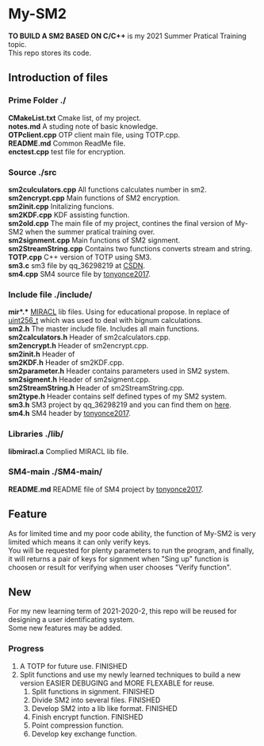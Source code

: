 # My-SM2

**TO BUILD A SM2 BASED ON C/C++** is my 2021 Summer Pratical Training topic.  
This repo stores its code.  

## Introduction of files

### Prime Folder ./

**CMakeList.txt** Cmake list, of my project.  
**notes.md** A studing note of basic knowledge.  
**OTPclient.cpp** OTP client main file, using TOTP.cpp.  
**README.md** Common ReadMe file.  
**enctest.cpp** test file for encryption.  

### Source ./src

**sm2culculators.cpp** All functions calculates number in sm2.  
**sm2encrypt.cpp** Main functions of SM2 encryption.  
**sm2init.cpp** Initalizing funcions.  
**sm2KDF.cpp** KDF assisting function.  
**sm2old.cpp** The main file of my project, contines the final version of My-SM2 when the summer pratical training over.  
**sm2signment.cpp** Main functions of SM2 signment.  
**sm2StreamString.cpp** Contains two functions converts stream and string.  
**TOTP.cpp** C++ version of TOTP using SM3.  
**sm3.c** sm3 file by qq_36298219 at [CSDN](https://blog.csdn.net/qq_36298219/article/details/85926747).  
**sm4.cpp** SM4 source file by [tonyonce2017](https://github.com/tonyonce2017/SM4).  

### Include file ./include/

**mir\*.\*** [MIRACL](https://github.com/miracl/MIRACL) lib files. Using for educational propose. In replace of [uint256_t](https://github.com/calccrypto/uint256_t) which was used to deal with bignum calculations.  
**sm2.h** The master include file. Includes all main functions.  
**sm2calculators.h** Header of sm2calculators.cpp.  
**sm2encrypt.h** Header of sm2encrypt.cpp.  
**sm2init.h** Header of  
**sm2KDF.h** Header of sm2KDF.cpp.  
**sm2parameter.h** Header contains parameters used in SM2 system.  
**sm2sigment.h** Header of sm2sigment.cpp.  
**sm2StreamString.h** Header of sm2StreamString.cpp.  
**sm2type.h** Header contains self defined types of my SM2 system.  
**sm3.h** SM3 project by qq_36298219 and you can find them on [here](https://blog.csdn.net/qq_36298219/article/details/85926747).  
**sm4.h** SM4 header by [tonyonce2017](https://github.com/tonyonce2017/SM4).  

### Libraries ./lib/

**libmiracl.a** Complied MIRACL lib file.  

### SM4-main ./SM4-main/

**README.md** README file of SM4 project by [tonyonce2017](https://github.com/tonyonce2017/SM4).

## Feature
As for limited time and my poor code ability, the function of My-SM2 is very limited which means it can only verify keys.  
You will be requested for plenty parameters to run the program, and finally, it will returns a pair of keys for signment when "Sing up" function is choosen or result for verifying when user chooses "Verify function".  

## New
For my new learning term of 2021-2020-2, this repo will be reused for designing a user identificating system.  
Some new features may be added.  

### Progress

1. A TOTP for future use. FINISHED  
2. Split functions and use my newly learned techniques to build a new version EASIER DEBUGING and MORE FLEXABLE for reuse.
   1. Split functions in signment. FINISHED  
   2. Divide SM2 into several files. FINISHED
   3. Develop SM2 into a lib like format. FINISHED
   4. Finish encrypt function. FINISHED  
   5. Point compression function.  
   6. Develop key exchange function.  
